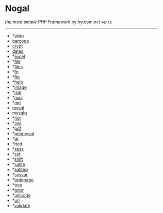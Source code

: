 # Nogal
*the most simple PHP Framework* by hytcom.net
<small>ver 1.0</small>
___
  

- *[alvin](docs/alvin.md)
- [barcode](docs/barcode.md)
- [crypt](docs/crypt.md)
- [dates](docs/dates.md)
- *[excel](docs/excel.md)
- *[file](docs/file.md)
- *[files](docs/files.md)
- *[fn](docs/fn.md)
- *[ftp](docs/ftp.md)
- *[help](docs/help.md)
- *[image](docs/image.md)
- *[jsql](docs/jsql.md)
- *[mail](docs/mail.md)
- *[md](docs/md.md)
- [mysql](docs/mysql.md)
- [mysqlq](docs/mysqlq.md)
- *[nut](docs/nut.md)
- *[owl](docs/owl.md)
- *[pdf](docs/pdf.md)
- *[pdomysql](docs/pdomysql.md)
- *[qr](docs/qr.md)
- *[rind](docs/rind.md)
- *[sess](docs/sess.md)
- *[set](docs/set.md)
- *[shift](docs/shift.md)
- *[sqlite](docs/sqlite.md)
- *[sqliteq](docs/sqliteq.md)
- *[sysvar](docs/sysvar.md)
- *[todopago](docs/todopago.md)
- *[tree](docs/tree.md)
- *[tutor](docs/tutor.md)
- *[unicode](docs/unicode.md)
- *[url](docs/url.md)
- *[validate](docs/validate.md)
